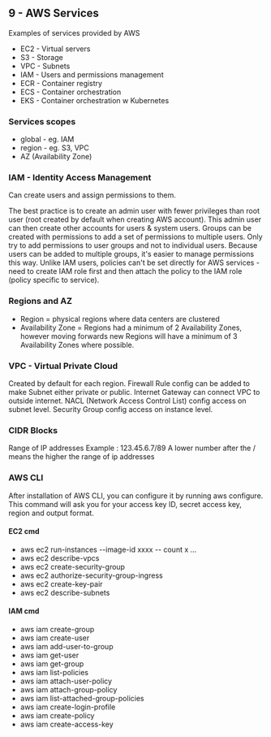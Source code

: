 ## 9 - AWS Services

Examples of services provided by AWS

- EC2 - Virtual servers
- S3 - Storage
- VPC - Subnets
- IAM - Users and permissions management
- ECR - Container registry
- ECS - Container orchestration
- EKS - Container orchestration w Kubernetes

### Services scopes

- global - eg. IAM
- region - eg. S3, VPC
- AZ (Availability Zone)

### IAM - Identity Access Management

Can create users and assign permissions to them.

The best practice is to create an admin user with fewer privileges than root user (root created by default when creating
AWS account).
This admin user can then create other accounts for users & system users.
Groups can be created with permissions to add a set of permissions to multiple users.
Only try to add permissions to user groups and not to individual users.
Because users can be added to multiple groups, it's easier to manage permissions this way.
Unlike IAM users, policies can't be set directly for AWS services - need to create IAM role first and then attach the
policy to the IAM role (policy specific to service).

### Regions and AZ

- Region = physical regions where data centers are clustered
- Availability Zone = Regions had a minimum of 2 Availability Zones, however moving forwards new Regions will have a
  minimum of 3 Availability Zones where possible.

### VPC - Virtual Private Cloud

Created by default for each region.
Firewall Rule config can be added to make Subnet either private or public.
Internet Gateway can connect VPC to outside internet.
NACL (Network Access Control List) config access on subnet level.
Security Group config access on instance level.

### CIDR Blocks

Range of IP addresses
Example : 123.45.6.7/89
A lower number after the / means the higher the range of ip addresses

### AWS CLI

After installation of AWS CLI, you can configure it by running aws configure.
This command will ask you for your access key ID, secret access key, region and output format.

#### EC2 cmd

- aws ec2 run-instances --image-id xxxx -- count x ...
- aws ec2 describe-vpcs
- aws ec2 create-security-group <attr>
- aws ec2 authorize-security-group-ingress <attr>
- aws ec2 create-key-pair <attr>
- aws ec2 describe-subnets

#### IAM cmd

- aws iam create-group <attr>
- aws iam create-user <attr>
- aws iam add-user-to-group <attr>
- aws iam get-user <attr>
- aws iam get-group <attr>
- aws iam list-policies <attr>
- aws iam attach-user-policy <attr>
- aws iam attach-group-policy <attr>
- aws iam list-attached-group-policies <attr>
- aws iam create-login-profile <attr>
- aws iam create-policy <attr>
- aws iam create-access-key <attr>
